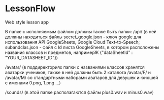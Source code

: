 # LessonFlow
Web style lesson app

В папке с исполняемым файлом должны также быть папки:
/api/ (в ней должны находиться файлы secret_google.json - ключ google для использования
API GoogleSheets, Google Cloud Text-to-Speech;
subandclas.json - файл с Id листа GoogleSheets, в котором расположены названия классов и предметов, напримерЖ
{"dataSheetId" : "YOUR_DATASHEET_ID"})

/avatar/ (в поддиректориях папки с названиями классов хранятся аватарки учеников,
также в ней должны быть 2 каталога /avatar/F/  и /avatar/M/ со стандартными наборами аватаров для
девушек и юношей с именами 0.png, 1.png ...)

/sounds/ (в этой папке располагаются файлы plus0.wav и minus0.wav)

